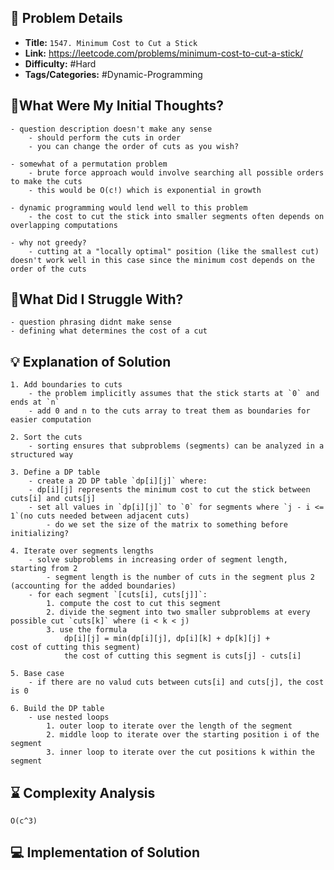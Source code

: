 ## 📝 Problem Details

- **Title:** `1547. Minimum Cost to Cut a Stick`
- **Link:** https://leetcode.com/problems/minimum-cost-to-cut-a-stick/
- **Difficulty:** #Hard 
- **Tags/Categories:** #Dynamic-Programming 

## 💭What Were My Initial Thoughts?

```
- question description doesn't make any sense 
	- should perform the cuts in order
	- you can change the order of cuts as you wish?

- somewhat of a permutation problem
	- brute force approach would involve searching all possible orders to make the cuts
	- this would be O(c!) which is exponential in growth

- dynamic programming would lend well to this problem 
	- the cost to cut the stick into smaller segments often depends on overlapping computations

- why not greedy?
	- cutting at a "locally optimal" position (like the smallest cut) doesn't work well in this case since the minimum cost depends on the order of the cuts
```

## 🤔What Did I Struggle With?

```
- question phrasing didnt make sense 
- defining what determines the cost of a cut 
```

## 💡 Explanation of Solution

```
1. Add boundaries to cuts
	- the problem implicitly assumes that the stick starts at `0` and ends at `n`
	- add 0 and n to the cuts array to treat them as boundaries for easier computation

2. Sort the cuts
	- sorting ensures that subproblems (segments) can be analyzed in a structured way

3. Define a DP table
	- create a 2D DP table `dp[i][j]` where:
	- dp[i][j] represents the minimum cost to cut the stick between cuts[i] and cuts[j]
	- set all values in `dp[i][j]` to `0` for segments where `j - i <= 1`(no cuts needed between adjacent cuts)
		- do we set the size of the matrix to something before initializing?

4. Iterate over segments lengths
	- solve subproblems in increasing order of segment length, starting from 2
		- segment length is the number of cuts in the segment plus 2 (accounting for the added boundaries)
	- for each segment `[cuts[i], cuts[j]]`:
		1. compute the cost to cut this segment
		2. divide the segment into two smaller subproblems at every possible cut `cuts[k]` where (i < k < j)
		3. use the formula 
			dp[i][j] = min(dp[i][j], dp[i][k] + dp[k][j] + cost of cutting this segment)
			the cost of cutting this segment is cuts[j] - cuts[i]

5. Base case
	- if there are no valud cuts between cuts[i] and cuts[j], the cost is 0

6. Build the DP table
	- use nested loops
		1. outer loop to iterate over the length of the segment
		2. middle loop to iterate over the starting position i of the segment
		3. inner loop to iterate over the cut positions k within the segment 
```

## ⌛ Complexity Analysis

```
O(c^3) 
```

## 💻 Implementation of Solution

```cpp

```